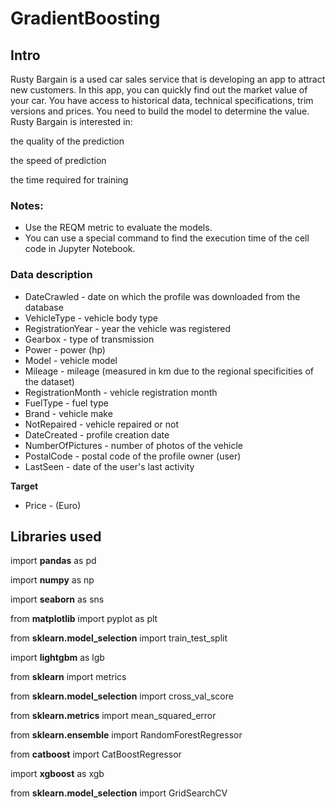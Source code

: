 # GradientBoosting
## Intro
Rusty Bargain is a used car sales service that is developing an app to attract new customers. In this app, you can quickly find out the market value of your car. You have access to historical data, technical specifications, trim versions and prices. You need to build the model to determine the value.
Rusty Bargain is interested in:

the quality of the prediction

the speed of prediction

the time required for training

### Notes:
- Use the REQM metric to evaluate the models.
- You can use a special command to find the execution time of the cell code in Jupyter Notebook.


### Data description
* DateCrawled - date on which the profile was downloaded from the database
* VehicleType - vehicle body type
* RegistrationYear - year the vehicle was registered
* Gearbox - type of transmission
* Power - power (hp)
* Model - vehicle model
* Mileage - mileage (measured in km due to the regional specificities of the dataset)
* RegistrationMonth - vehicle registration month
* FuelType - fuel type
* Brand - vehicle make
* NotRepaired - vehicle repaired or not
* DateCreated - profile creation date
* NumberOfPictures - number of photos of the vehicle
* PostalCode - postal code of the profile owner (user)
* LastSeen - date of the user's last activity

**Target**
* Price - (Euro)

## Libraries used

import **pandas** as pd

import **numpy** as np

import **seaborn** as sns

from **matplotlib** import pyplot as plt

from **sklearn.model_selection** import train_test_split 

import **lightgbm** as lgb

from **sklearn** import metrics

from **sklearn.model_selection** import cross_val_score

from **sklearn.metrics** import mean_squared_error

from **sklearn.ensemble** import RandomForestRegressor

from **catboost** import CatBoostRegressor

import **xgboost** as xgb

from **sklearn.model_selection** import GridSearchCV




